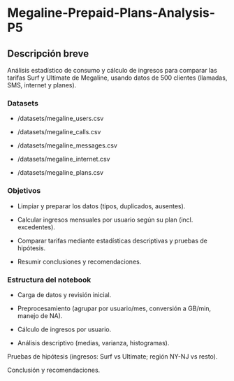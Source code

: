 # Megaline-Prepaid-Plans-Analysis-P5

## Descripción breve
Análisis estadístico de consumo y cálculo de ingresos para comparar las tarifas Surf y Ultimate de Megaline, usando datos de 500 clientes (llamadas, SMS, internet y planes).

### Datasets

  - /datasets/megaline_users.csv

  - /datasets/megaline_calls.csv

  - /datasets/megaline_messages.csv

  - /datasets/megaline_internet.csv

  - /datasets/megaline_plans.csv

### Objetivos

  - Limpiar y preparar los datos (tipos, duplicados, ausentes).

  - Calcular ingresos mensuales por usuario según su plan (incl. excedentes).

  - Comparar tarifas mediante estadísticas descriptivas y pruebas de hipótesis.

  - Resumir conclusiones y recomendaciones.

### Estructura del notebook

  - Carga de datos y revisión inicial.

  - Preprocesamiento (agrupar por usuario/mes, conversión a GB/min, manejo de NA).

  - Cálculo de ingresos por usuario.

  - Análisis descriptivo (medias, varianza, histogramas).

Pruebas de hipótesis (ingresos: Surf vs Ultimate; región NY-NJ vs resto).

Conclusión y recomendaciones.
